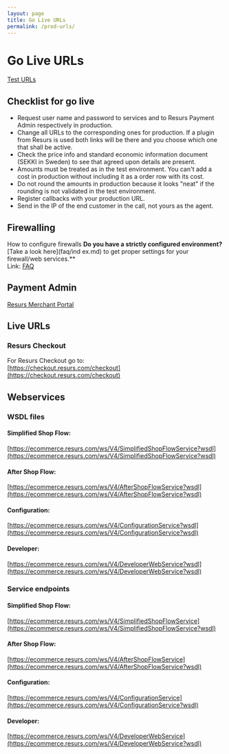 ```yaml
---
layout: page
title: Go Live URLs
permalink: /prod-urls/
---
```


# Go Live URLs
[Test URLs](/testing/test-urls/)

## Checklist for go live
- Request user name and password to services and to Resurs Payment Admin
  respectively in production.
&nbsp;
- Change all URLs to the corresponding ones for production. If a plugin
  from Resurs is used both links will be there and you choose which one
  that shall be active.
&nbsp;
- Check the price info and standard economic information document (SEKKI
  in Sweden) to see that agreed upon details are present.
&nbsp;
- Amounts must be treated as in the test environment. You can't add a
  cost in production without including it as a order row with its cost.
&nbsp;
- Do not round the amounts in production because it looks "neat" if the
  rounding is not validated in the test environment.
&nbsp;
- Register callbacks with your production URL.
&nbsp;
- Send in the IP of the end customer in the call, not yours as the
  agent.  

## Firewalling
How to configure firewalls
**Do you have a strictly configured environment?** [Take a
look here](faq/ind
ex.md) to
get proper settings for your firewall/web services.**  
Link:
[FAQ](faq/index.md)
  
  
## Payment Admin
[Resurs Merchant Portal](https://merchantportal.resurs.com/login)
## Live URLs
### Resurs Checkout
For Resurs Checkout go to:  
[https://checkout.resurs.com/checkout](https://checkout.resurs.com/checkout)

<!---  
## Hosted Flow
For hosted flow go to:  
[https://ecommerce-hosted.resurs.com/back-channel](https://ecommerce-hosted.resurs.com/back-channel)
---> 
## Webservices
### WSDL files
#### Simplified Shop Flow:
[https://ecommerce.resurs.com/ws/V4/SimplifiedShopFlowService?wsdl](https://ecommerce.resurs.com/ws/V4/SimplifiedShopFlowService?wsdl)
#### After Shop Flow:
[https://ecommerce.resurs.com/ws/V4/AfterShopFlowService?wsdl](https://ecommerce.resurs.com/ws/V4/AfterShopFlowService?wsdl)
#### Configuration:
[https://ecommerce.resurs.com/ws/V4/ConfigurationService?wsdl](https://ecommerce.resurs.com/ws/V4/ConfigurationService?wsdl)
#### Developer:
[https://ecommerce.resurs.com/ws/V4/DeveloperWebService?wsdl](https://ecommerce.resurs.com/ws/V4/DeveloperWebService?wsdl)
### Service endpoints
#### Simplified Shop Flow:
[https://ecommerce.resurs.com/ws/V4/SimplifiedShopFlowService](https://ecommerce.resurs.com/ws/V4/SimplifiedShopFlowService?wsdl)
#### After Shop Flow:
[https://ecommerce.resurs.com/ws/V4/AfterShopFlowService](https://ecommerce.resurs.com/ws/V4/AfterShopFlowService?wsdl)
#### Configuration:
[https://ecommerce.resurs.com/ws/V4/ConfigurationService](https://ecommerce.resurs.com/ws/V4/ConfigurationService?wsdl)
#### Developer:
[https://ecommerce.resurs.com/ws/V4/DeveloperWebService](https://ecommerce.resurs.com/ws/V4/DeveloperWebService?wsdl)
  
  
